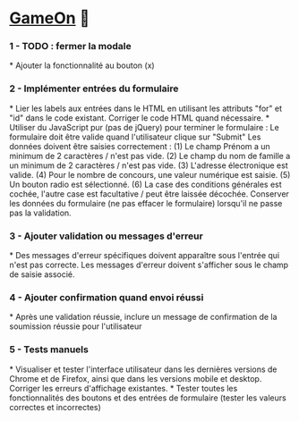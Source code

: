 # [GameOn](https://matteobruccoleri.github.io/GameOn-website-FR/) 👀

<h3>1 - TODO : fermer la modale</h3> 
*  Ajouter la fonctionnalité au bouton (x)

<h3>2 - Implémenter entrées du formulaire</h3>
* Lier les labels aux entrées dans le HTML en utilisant les attributs "for" et "id" dans le code existant. Corriger le code HTML quand nécessaire.
* Utiliser du JavaScript pur (pas de jQuery) pour terminer le formulaire :
Le formulaire doit être valide quand l'utilisateur clique sur "Submit"
Les données doivent être saisies correctement :
(1) Le champ Prénom a un minimum de 2 caractères / n'est pas vide.
(2) Le champ du nom de famille a un minimum de 2 caractères / n'est pas vide.
(3) L'adresse électronique est valide.
(4) Pour le nombre de concours, une valeur numérique est saisie.
(5) Un bouton radio est sélectionné.
(6) La case des conditions générales est cochée, l'autre case est facultative / peut être laissée décochée.
Conserver les données du formulaire (ne pas effacer le formulaire) lorsqu'il ne passe pas la validation.

<h3>3 - Ajouter validation ou messages d'erreur</h3> 
* Des messages d'erreur spécifiques doivent apparaître sous l'entrée qui n'est pas correcte. Les messages d'erreur doivent s'afficher sous le champ de saisie associé.

<h3>4 - Ajouter confirmation quand envoi réussi</h3> 
* Après une validation réussie, inclure un message de confirmation de la soumission réussie pour l'utilisateur
  
<h3>5 - Tests manuels</h3> 
* Visualiser et tester l'interface utilisateur dans les dernières versions de Chrome et de Firefox, ainsi que dans les versions mobile et desktop. Corriger les erreurs d'affichage existantes.
* Tester toutes les fonctionnalités des boutons et des entrées de formulaire (tester les valeurs correctes et incorrectes)
